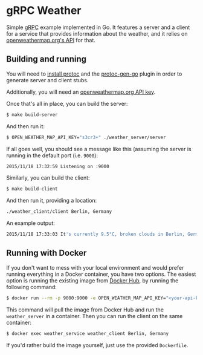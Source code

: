 # gRPC Weather

Simple [gRPC](http://www.grpc.io/) example implemented in Go. It features a server and a client for a service that provides information about the weather, and it relies on [openweathermap.org's API](http://openweathermap.org/api) for that.

## Building and running

You will need to [install protoc](https://github.com/google/protobuf/blob/master/INSTALL.txt) and the [protoc-gen-go](https://github.com/golang/protobuf) plugin in order to generate server and client stubs.

Additionally, you will need an [openweathermap.org API key](http://openweathermap.org/appid).

Once that's all in place, you can build the server:

```sh
$ make build-server
```

And then run it:

```sh
$ OPEN_WEATHER_MAP_API_KEY="s3cr3+" ./weather_server/server
```

If all goes well, you should see a message like this (assuming the server is running in the default port (i.e. `9000`):

```sh
2015/11/18 17:32:59 Listening on :9000
```

Similarly, you can build the client:

```sh
$ make build-client
```

And then run it, providing a location:

```sh
./weather_client/client Berlin, Germany
```

An example output:

```sh
2015/11/18 17:33:03 It's currently 9.5°C, broken clouds in Berlin, Germany
```

## Running with Docker

If you don't want to mess with your local environment and would prefer running everything in a Docker container, you have two options. The easiest option is running the existing image from [Docker Hub](https://hub.docker.com/r/caiofilipini/grpc-weather/), by running the following command:

```sh
$ docker run --rm -p 9000:9000 -e OPEN_WEATHER_MAP_API_KEY="<your-api-key-here>" --name weather_service caiofilipini/grpc-weather:master
```

This command will pull the image from Docker Hub and run the `weather_server` in a container. Then you can run the client on the same container:

```sh
$ docker exec weather_service weather_client Berlin, Germany
```

If you'd rather build the image yourself, just use the provided `Dockerfile`.
